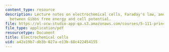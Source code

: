 ```yaml
---
content_type: resource
description: Lecture notes on electrochemical cells, Faraday's law, and the relationship
  between Gibbs free energy and cell potential.
file: https://ol-ocw-studio-app-qa.s3.amazonaws.com/courses/5-111-principles-of-chemical-science-fall-2008/a42a19b7db3b027ae13b68c422454155_lecnotes25.pdf
file_type: application/pdf
resourcetype: Document
title: Electrochemical cells
uid: a42a19b7-db3b-027a-e13b-68c422454155
---
```

